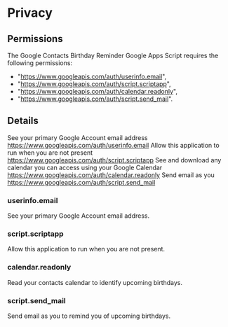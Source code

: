 # Privacy

## Permissions

The Google Contacts Birthday Reminder Google Apps Script requires the following permissions:

- "https://www.googleapis.com/auth/userinfo.email",
- "https://www.googleapis.com/auth/script.scriptapp",
- "https://www.googleapis.com/auth/calendar.readonly",
- "https://www.googleapis.com/auth/script.send_mail".

## Details

See your primary Google Account email address	https://www.googleapis.com/auth/userinfo.email
Allow this application to run when you are not present	https://www.googleapis.com/auth/script.scriptapp
See and download any calendar you can access using your Google Calendar	https://www.googleapis.com/auth/calendar.readonly
Send email as you	https://www.googleapis.com/auth/script.send_mail

### userinfo.email

See your primary Google Account email address.

### script.scriptapp

Allow this application to run when you are not present.

### calendar.readonly

Read your contacts calendar to identify upcoming birthdays.

### script.send_mail

Send email as you to remind you of upcoming birthdays.
